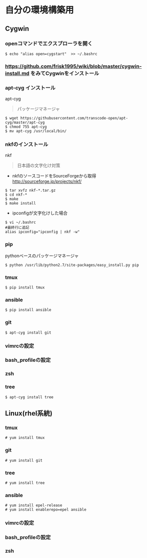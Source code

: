 # 自分の環境構築用
## Cygwin
### openコマンドでエクスプローラを開く
```
$ echo "alias open=cygstart"  >> ~/.bashrc
```

### https://github.com/frisk1995/wiki/blob/master/cygwin-install.md をみてCygwinをインストール

### apt-cyg インストール
apt-cyg
> パッケージマネージャ
```
$ wget https://githubusercontent.com/transcode-open/apt-cyg/master/apt-cyg  
$ chmod 755 apt-cyg  
$ mv apt-cyg /usr/local/bin/
```
### nkfのインストール
nkf
> 日本語の文字化け対策

* nkfのソースコードをSourceForgeから取得  
http://sourceforge.jp/projects/nkf/
```
$ tar xvfz nkf-*.tar.gz  
$ cd nkf-*  
$ make  
$ make install
```
* ipconfigが文字化けした場合
```
$ vi ~/.bashrc  
#最終行に追記  
alias ipconfig="ipconfig | nkf -w"
```
### pip
pythonベースのパッケージマネージャ
```
$ python /usr/lib/python2.7/site-packages/easy_install.py pip
```

### tmux
```
$ pip install tmux
```
### ansible
```
$ pip install ansible
```
### git
```
$ apt-cyg install git
```
### vimrcの設定
### bash_profileの設定
### zsh
### tree
```
$ apt-cyg install tree
```

## Linux(rhel系統)
### tmux
```
# yum install tmux
```
### git
```
# yum install git
```
### tree
```
# yum install tree
```
### ansible
```
# yum install epel-release
# yum install enablerepo=epel ansible
```
### vimrcの設定
### bash_profileの設定
### zsh
